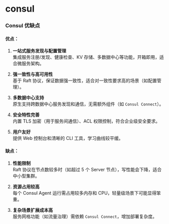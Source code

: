 # consul

### **Consul 优缺点**
#### **优点：**
1. **一站式服务发现与配置管理**  
   集成服务注册/发现、健康检查、KV 存储、多数据中心等功能，开箱即用，适合微服务架构。

2. **强一致性与高可用性**  
   基于 Raft 协议，保证数据强一致性，适合对一致性要求高的场景（如配置管理）。

3. **多数据中心支持**  
   原生支持跨数据中心服务发现和通信，无需额外组件（如 `Consul Connect`）。

4. **安全特性完善**  
   内置 TLS 加密（用于服务间通信）、ACL 权限控制，符合企业级安全要求。

5. **用户友好**  
   提供 Web 控制台和清晰的 CLI 工具，学习曲线较平缓。

#### **缺点：**
1. **性能限制**  
   Raft 协议在节点数较多时（如超过 5 个 Server 节点），写性能会下降，适合中小型集群。

2. **资源占用较高**  
   每个 Consul Agent 运行需占用较多内存和 CPU，轻量级场景下可能显得笨重。

3. **复杂场景扩展成本高**  
   服务网格功能（如流量治理）需依赖 `Consul Connect`，增加部署复杂度。

